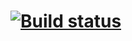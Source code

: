 # [![Build status](https://ci.appveyor.com/api/projects/status/bubkrc5icdvjrkeu/branch/master?svg=true)](https://ci.appveyor.com/project/VictoriaTatarinova/postman-echo/branch/master)


